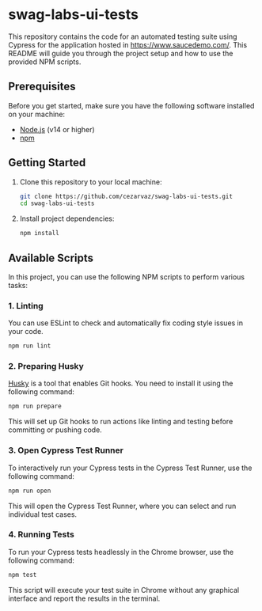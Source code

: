 # swag-labs-ui-tests

This repository contains the code for an automated testing suite using Cypress for the application hosted in https://www.saucedemo.com/. This README will guide you through the project setup and how to use the provided NPM scripts.

## Prerequisites

Before you get started, make sure you have the following software installed on your machine:

- [Node.js](https://nodejs.org/) (v14 or higher)
- [npm](https://www.npmjs.com/)

## Getting Started

1. Clone this repository to your local machine:

   ```bash
   git clone https://github.com/cezarvaz/swag-labs-ui-tests.git
   cd swag-labs-ui-tests
   ```

2. Install project dependencies:

   ```bash
   npm install
   ```

## Available Scripts

In this project, you can use the following NPM scripts to perform various tasks:

### 1. Linting

You can use ESLint to check and automatically fix coding style issues in your code.

```bash
npm run lint
```

### 2. Preparing Husky

[Husky](https://typicode.github.io/husky) is a tool that enables Git hooks. You need to install it using the following command:

```bash
npm run prepare
```

This will set up Git hooks to run actions like linting and testing before committing or pushing code.

### 3. Open Cypress Test Runner

To interactively run your Cypress tests in the Cypress Test Runner, use the following command:

```bash
npm run open
```

This will open the Cypress Test Runner, where you can select and run individual test cases.

### 4. Running Tests

To run your Cypress tests headlessly in the Chrome browser, use the following command:

```bash
npm test
```

This script will execute your test suite in Chrome without any graphical interface and report the results in the terminal.
